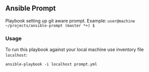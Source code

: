 ## Ansible Prompt

Playbook setting up git aware prompt. Example:
``` user@machine ~/projects/ansible-prompt (master *+) $ ```

### Usage
To run this playbook against your local machine use inventory file ``` localhost ```:

``` ansible-playbook -i localhost prompt.yml ```
